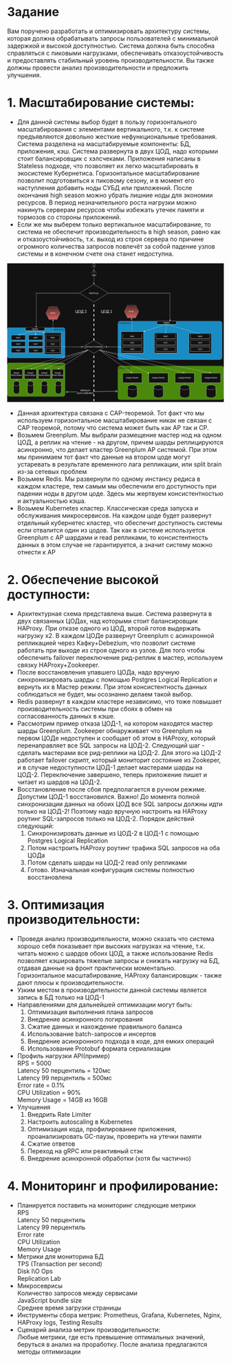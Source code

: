 # Задание
Вам поручено разработать и оптимизировать архитектуру системы, которая должна обрабатывать запросы пользователей с минимальной задержкой и высокой доступностью. Система должна быть способна справляться с пиковыми нагрузками, обеспечивать отказоустойчивость и предоставлять стабильный уровень производительности. Вы также должны провести анализ производительности и предложить улучшения.

# 1. Масштабирование системы:
* Для данной системы выбор будет в пользу горизонтального масштабирования с элементами вертикального, т.к. к системе предъявляются довольно жесткие нефункциональные требования. Система разделена на масштабируемые компоненты: БД, приложения, кэш. Система развернута в двух ЦОД, надо которыми стоит балансировщик с хэлсчеками. Приложения написаны в Stateless подходе, что позволяет их легко масштабировать в экосистеме Кубернетиса. Горизонтальное масштабирование позволит подготовиться к пиковому сезону, и в момент его наступления добавить ноды СУБД или приложений. После окончания high season можно убрать лишние ноды для экономии ресурсов. В период незначительного роста нагрузки можно накинуть серверам ресурсов чтобы избежать утечек памяти и тормозов со стороны приложений. 
* Если же мы выберем только вертикальное масштабирование, то система не обеспечит производительность в high season, равно как и отказоустойчивость, т.к. выход из строя сервера по причине огромного количества запросов повлечёт за собой падение узлов системы и в конечном счете она станет недоступна.

![System-design-dz2.jpg](System-design-dz2.jpg)

* Данная архитектура связана с CAP-теоремой. Тот факт что мы используем горизонтальное масштабирование никак не связан с CAP теоремой, потому что система может быть как AP так и CP.
* Возьмем Greenplum. Мы выбрали размещение мастер нод на одном ЦОД, а реплик на чтение - на другом, причем шарды реплицируются асинхронно, что делает кластер Greenplum AP системой. При этом мы принимаем тот факт что данные на втором цоде могут устаревать в результате временного лага репликации, или split brain из-за сетевых проблем
* Возьмем Redis. Мы развернули по одному инстансу редиса в каждом кластере, тем самым мы обеспечили его доступность при падении ноды в другом цоде. Здесь мы жертвуем консистентностью и актуальностью кэша.
* Возьмем Kubernetes кластер. Классическая среда запуска и обслуживания микросервисов. На каждом цоде будет развернут отдельный кубернетес кластер, что обеспечит доступность системы если отвалится один из цодов. Так как в системе используется Greenplum с AP шардами и read репликами, то консистентность данных в этом случае не гарантируется, а значит систему можно отнести к AP

# 2. Обеспечение высокой доступности:
* Архитектурная схема представлена выше. Система развернута в двух связанных ЦОДах, над которыми стоит балансировщик HAProxy. При отказе одного из ЦОД, второй готов выдержать нагрузку х2. В каждом ЦОДе развернут Greenplum с асинхронной репликацией через Кафку+Debezium, что позволит системе работать при выходе из строя одного из узлов. Для того чтобы обеспечить failover переключение рид-реплик в мастер, используем связку HAProxy+Zookeeper.
* После восстановления упавшего ЦОДа, надо вручную синхронизировать шарды с помощью Postgres Logical Replication и вернуть их в Мастер режим. При этом консистентность данных соблюдаться не будет, мы осознанно делаем такой выбор.
* Redis развернут в каждом кластере независимо, что тоже повышает производительность системы при сбоях в обмен на согласованность данных в кэше.
* Рассмотрим пример отказа ЦОД-1, на котором находятся мастер шарды Greenplum. Zookeeper обнаруживает что Greenplum на первом ЦОДе недоступен и сообщает об этом в HAProxy, который перенаправляет все SQL запросы на ЦОД-2. Следующий шаг - сделать мастерами все рид-реплики на ЦОД-2. Для этого на ЦОД-2 работает failover скрипт, который мониторит состояние из Zookeper, и в случае недоступности ЦОД-1 делает мастерами шарды на ЦОД-2. Переключение завершено, теперь приложение пишет и читает из шардов на ЦОД-2.
* Восстановление после сбоя предполагается в ручном режиме. Допустим ЦОД-1 восстановился. Важно! До момента полной синхронизации данных на обоих ЦОД все SQL запросы должны идти только на ЦОД-2! Поэтому надо вручную настроить на HAProxy роутинг SQL-запросов только на ЦОД-2. Порядок действий следующий:
    1. Синхронизировать данные из ЦОД-2 в ЦОД-1 с помощью Postgres Logical Replication
    2. Потом настроить HAProxy роутинг трафика SQL запросов на оба ЦОДа
    3. Потом сделать шарды на ЦОД-2 read only репликами
    4. Готово. Изначальная конфигурация системы полностью восстановлена

# 3. Оптимизация производительности:
* Проведя анализ производительности, можно сказать что система хорошо себя показывает при высоких нагрузках на чтение, т.к. читать можно с шардов обоих ЦОД, а также использование Redis позволяет кэшировать тяжелые запросы и снижать нагрузку на БД, отдавая данные на фронт практически моментально. Горизонтальное масштабирование, HAProxy балансировщик - также дают плюсы к производительности.
* Узким местом в производительности данной системы является запись в БД только на ЦОД-1
* Направлениями для дальнейшей оптимизации могут быть:
     1. Оптимизация выполнения плана запросов
     2. Внедрение асинхронного логирования
     3. Сжатие данных и нахождение правильного баланса
     4. Использование batch-запросов и инсертов
     5. Внедрение асинхронного подхода в коде, для емких операций
     6. Использование Protobuf формата сериализации
* Профиль нагрузки API(пример)\
     RPS = 5000\
     Latency 50 перцентиль = 120мс\
     Latency 99 перцентиль = 500мс\
     Error rate = 0.1%\
     CPU Utilization = 90%\
     Memory Usage = 14GB из 16GB
* Улучшения
     1. Внедрить Rate Limiter
     2. Настроить autoscaling в Kubernetes
     3. Оптимизация кода, профилирование приложения, проанализировать GC-паузы, проверить на утечки памяти
     4. Сжатие ответов
     5. Переход на gRPC или реактивный стэк
     6. Внедрение асинхронной обработки (хотя бы частично)
# 4. Мониторинг и профилирование:
* Планируется поставить на мониторинг следующие метрики\
  RPS\
  Latency 50 перцентиль\
  Latency 99 перцентиль\
  Error rate\
  CPU Utilization\
  Memory Usage
* Метрики для мониторина БД\
  TPS (Transaction per second)\
  Disk I\O Ops\
  Replication Lab
* Микросеврисы\
  Количество запросов между сервисами\
  JavaScript bundle size\
  Среднее время загрузки страницы
* Инструменты сбора метрик:
  Prometheus, Grafana, Kubernetes, Nginx, HAProxy logs, Testing Results
* Сценарий анализа метрик производительности:\
  Любые метрики, где есть превышение оптимальных значений, беруться в анализ на проработку. После анализа предлагаются методы оптимизации 
  